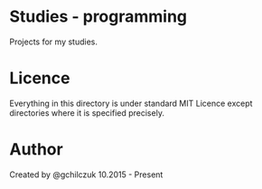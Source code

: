 # Studies - programming
Projects for my studies.

# Licence
Everything in this directory is under standard MIT Licence except directories where it is specified precisely.

# Author
Created by @gchilczuk 10.2015 - Present
